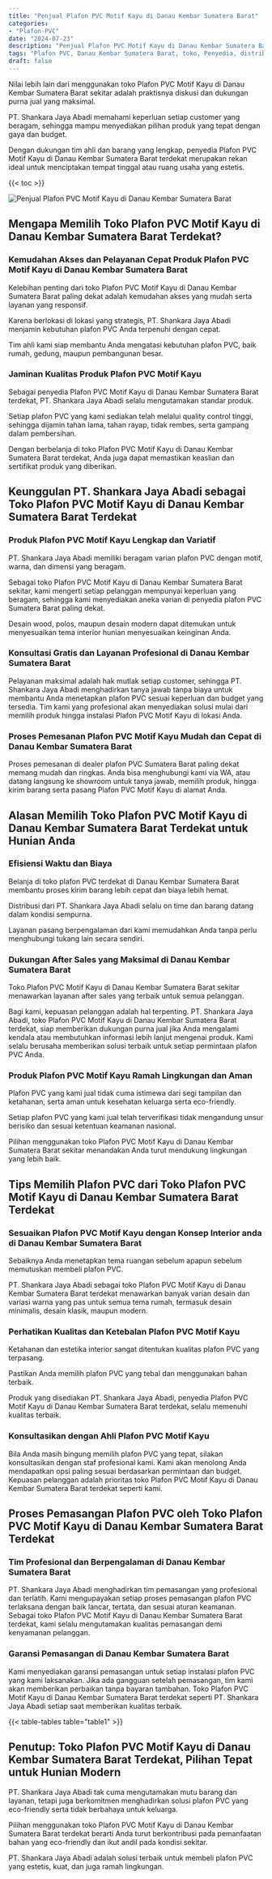```yaml
---
title: "Penjual Plafon PVC Motif Kayu di Danau Kembar Sumatera Barat"
categories: 
- "Plafon-PVC"
date: "2024-07-23"
description: "Penjual Plafon PVC Motif Kayu di Danau Kembar Sumatera Barat bagi hunian, perkantoran, serta gerai. Produk unggulan, beragam motif, variasi warna menarik, dengan jasa pemasangan oleh teknisi profesional dan garansi resmi!|Jasa distribusi Plafon PVC Motif Kayu di Danau Kembar Sumatera Barat bagi kebutuhan rumah, office, maupun toko, dengan material terbaik dan penempatan oleh teknisi ahli serta jaminan resmi.|Alternatif Plafon PVC Motif Kayu di Danau Kembar Sumatera Barat yang andal untuk rumah, kantor, dan gerai, bersama plafon berkualitas dan pemasangan ditangani oleh tim ahli dan garansi resmi.|Penyediaan Plafon PVC Motif Kayu di Danau Kembar Sumatera Barat untuk tempat tinggal, kantor, dan gerai, beserta plafon terbaik dan instalasi dikerjakan oleh teknisi profesional, dilengkapi dengan garansi resmi.}"
tags: "Plafon PVC, Danau Kembar Sumatera Barat, toko, Penyedia, distributor"
draft: false
---
```


Nilai lebih lain dari menggunakan toko Plafon PVC Motif Kayu di Danau Kembar Sumatera Barat sekitar adalah praktisnya diskusi dan dukungan purna jual yang maksimal.

PT. Shankara Jaya Abadi memahami keperluan setiap customer yang beragam, sehingga mampu menyediakan pilihan produk yang tepat dengan gaya dan budget.

Dengan dukungan tim ahli dan barang yang lengkap, penyedia Plafon PVC Motif Kayu di Danau Kembar Sumatera Barat terdekat merupakan rekan ideal untuk menciptakan tempat tinggal atau ruang usaha yang estetis.

{{< toc >}}

![Penjual Plafon PVC Motif Kayu di Danau Kembar Sumatera Barat](/images/Plafon-PVC/Penjual-Plafon-PVC-Motif-Kayu-di-Danau-Kembar-Sumatera-Barat.png)


## Mengapa Memilih Toko Plafon PVC Motif Kayu di Danau Kembar Sumatera Barat Terdekat?

### Kemudahan Akses dan Pelayanan Cepat Produk Plafon PVC Motif Kayu di Danau Kembar Sumatera Barat

Kelebihan penting dari toko Plafon PVC Motif Kayu di Danau Kembar Sumatera Barat paling dekat adalah kemudahan akses yang mudah serta layanan yang responsif.

Karena berlokasi di lokasi yang strategis, PT. Shankara Jaya Abadi menjamin kebutuhan plafon PVC Anda terpenuhi dengan cepat.

Tim ahli kami siap membantu Anda mengatasi kebutuhan plafon PVC, baik rumah, gedung, maupun pembangunan besar.

### Jaminan Kualitas Produk Plafon PVC Motif Kayu

Sebagai penyedia Plafon PVC Motif Kayu di Danau Kembar Sumatera Barat terdekat, PT. Shankara Jaya Abadi selalu mengutamakan standar produk.

Setiap plafon PVC yang kami sediakan telah melalui quality control tinggi, sehingga dijamin tahan lama, tahan rayap, tidak rembes, serta gampang dalam pembersihan.

Dengan berbelanja di toko Plafon PVC Motif Kayu di Danau Kembar Sumatera Barat terdekat, Anda juga dapat memastikan keaslian dan sertifikat produk yang diberikan.

## Keunggulan PT. Shankara Jaya Abadi sebagai Toko Plafon PVC Motif Kayu di Danau Kembar Sumatera Barat Terdekat

### Produk Plafon PVC Motif Kayu Lengkap dan Variatif

PT. Shankara Jaya Abadi memiliki beragam varian plafon PVC dengan motif, warna, dan dimensi yang beragam.

Sebagai toko Plafon PVC Motif Kayu di Danau Kembar Sumatera Barat sekitar, kami mengerti setiap pelanggan mempunyai keperluan yang beragam, sehingga kami menyediakan aneka varian di penyedia plafon PVC Sumatera Barat paling dekat.

Desain wood, polos, maupun desain modern dapat ditemukan untuk menyesuaikan tema interior hunian menyesuaikan keinginan Anda.

### Konsultasi Gratis dan Layanan Profesional di Danau Kembar Sumatera Barat

Pelayanan maksimal adalah hak mutlak setiap customer, sehingga PT. Shankara Jaya Abadi menghadirkan tanya jawab tanpa biaya untuk membantu Anda menetapkan plafon PVC sesuai keperluan dan budget yang tersedia. Tim kami yang profesional akan menyediakan solusi mulai dari memilih produk hingga instalasi Plafon PVC Motif Kayu di lokasi Anda.

### Proses Pemesanan Plafon PVC Motif Kayu Mudah dan Cepat di Danau Kembar Sumatera Barat

Proses pemesanan di dealer plafon PVC Sumatera Barat paling dekat memang mudah dan ringkas. Anda bisa menghubungi kami via WA, atau datang langsung ke showroom untuk tanya jawab, memilih produk, hingga kirim barang serta pasang Plafon PVC Motif Kayu di alamat Anda.

## Alasan Memilih Toko Plafon PVC Motif Kayu di Danau Kembar Sumatera Barat Terdekat untuk Hunian Anda

### Efisiensi Waktu dan Biaya

Belanja di toko plafon PVC terdekat di Danau Kembar Sumatera Barat membantu proses kirim barang lebih cepat dan biaya lebih hemat.

Distribusi dari PT. Shankara Jaya Abadi selalu on time dan barang datang dalam kondisi sempurna.

Layanan pasang berpengalaman dari kami memudahkan Anda tanpa perlu menghubungi tukang lain secara sendiri.

### Dukungan After Sales yang Maksimal di Danau Kembar Sumatera Barat

Toko Plafon PVC Motif Kayu di Danau Kembar Sumatera Barat sekitar menawarkan layanan after sales yang terbaik untuk semua pelanggan.

Bagi kami, kepuasan pelanggan adalah hal terpenting. PT. Shankara Jaya Abadi, toko Plafon PVC Motif Kayu di Danau Kembar Sumatera Barat terdekat, siap memberikan dukungan purna jual jika Anda mengalami kendala atau membutuhkan informasi lebih lanjut mengenai produk. Kami selalu berusaha memberikan solusi terbaik untuk setiap permintaan plafon PVC Anda.

### Produk Plafon PVC Motif Kayu Ramah Lingkungan dan Aman

Plafon PVC yang kami jual tidak cuma istimewa dari segi tampilan dan ketahanan, serta aman untuk kesehatan keluarga serta eco-friendly.

Setiap plafon PVC yang kami jual telah terverifikasi tidak mengandung unsur berisiko dan sesuai ketentuan keamanan nasional.

Pilihan menggunakan toko Plafon PVC Motif Kayu di Danau Kembar Sumatera Barat sekitar menandakan Anda turut mendukung lingkungan yang lebih baik.

## Tips Memilih Plafon PVC dari Toko Plafon PVC Motif Kayu di Danau Kembar Sumatera Barat Terdekat

### Sesuaikan Plafon PVC Motif Kayu dengan Konsep Interior anda di Danau Kembar Sumatera Barat

Sebaiknya Anda menetapkan tema ruangan sebelum apapun sebelum memutuskan membeli plafon PVC.

PT. Shankara Jaya Abadi sebagai toko Plafon PVC Motif Kayu di Danau Kembar Sumatera Barat terdekat menawarkan banyak varian desain dan variasi warna yang pas untuk semua tema rumah, termasuk desain minimalis, desain klasik, maupun modern.

### Perhatikan Kualitas dan Ketebalan Plafon PVC Motif Kayu

Ketahanan dan estetika interior sangat ditentukan kualitas plafon PVC yang terpasang.

Pastikan Anda memilih plafon PVC yang tebal dan menggunakan bahan terbaik.

Produk yang disediakan PT. Shankara Jaya Abadi, penyedia Plafon PVC Motif Kayu di Danau Kembar Sumatera Barat terdekat, selalu memenuhi kualitas terbaik.

### Konsultasikan dengan Ahli Plafon PVC Motif Kayu

Bila Anda masih bingung memilih plafon PVC yang tepat, silakan konsultasikan dengan staf profesional kami. Kami akan menolong Anda mendapatkan opsi paling sesuai berdasarkan permintaan dan budget. Kepuasan pelanggan adalah prioritas toko Plafon PVC Motif Kayu di Danau Kembar Sumatera Barat terdekat seperti kami.

## Proses Pemasangan Plafon PVC oleh Toko Plafon PVC Motif Kayu di Danau Kembar Sumatera Barat Terdekat

### Tim Profesional dan Berpengalaman di Danau Kembar Sumatera Barat

PT. Shankara Jaya Abadi menghadirkan tim pemasangan yang profesional dan terlatih. Kami mengupayakan setiap proses pemasangan plafon PVC terlaksana dengan baik lancar, tertata, dan sesuai aturan keamanan. Sebagai toko Plafon PVC Motif Kayu di Danau Kembar Sumatera Barat terdekat, kami selalu mengutamakan kualitas pemasangan demi kenyamanan pelanggan.

### Garansi Pemasangan di Danau Kembar Sumatera Barat

Kami menyediakan garansi pemasangan untuk setiap instalasi plafon PVC yang kami laksanakan. Jika ada gangguan setelah pemasangan, tim kami akan memberikan perbaikan tanpa bayaran tambahan. Toko Plafon PVC Motif Kayu di Danau Kembar Sumatera Barat terdekat seperti PT. Shankara Jaya Abadi setiap saat memberikan kualitas terbaik.

{{< table-tables table="table1" >}}

## Penutup: Toko Plafon PVC Motif Kayu di Danau Kembar Sumatera Barat Terdekat, Pilihan Tepat untuk Hunian Modern

PT. Shankara Jaya Abadi tak cuma mengutamakan mutu barang dan layanan, tetapi juga berkomitmen menghadirkan solusi plafon PVC yang eco-friendly serta tidak berbahaya untuk keluarga.

Pilihan menggunakan toko Plafon PVC Motif Kayu di Danau Kembar Sumatera Barat terdekat berarti Anda turut berkontribusi pada pemanfaatan bahan yang eco-friendly dan ikut andil pada kondisi sekitar.

PT. Shankara Jaya Abadi adalah solusi terbaik untuk membeli plafon PVC yang estetis, kuat, dan juga ramah lingkungan.